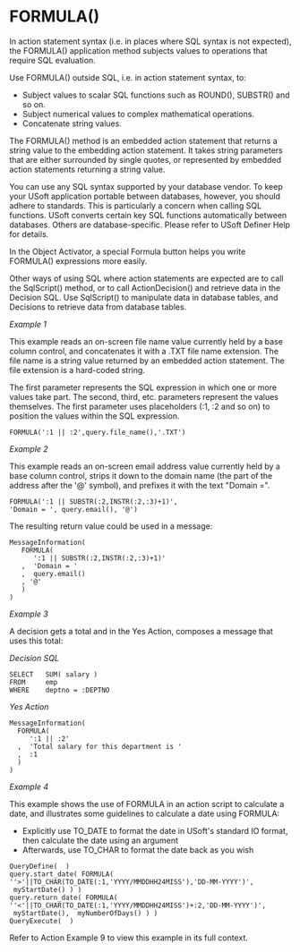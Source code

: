# FORMULA()

In action statement syntax (i.e. in places where SQL syntax is not expected), the FORMULA() application method subjects values to operations that require SQL evaluation.

Use FORMULA() outside SQL, i.e. in action statement syntax, to:

- Subject values to scalar SQL functions such as ROUND(), SUBSTR() and so on.
- Subject numerical values to complex mathematical operations.
- Concatenate string values.

The FORMULA() method is an embedded action statement that returns a string value to the embedding action statement. It takes string parameters that are either surrounded by single quotes, or represented by embedded action statements returning a string value.

You can use any SQL syntax supported by your database vendor. To keep your USoft application portable between databases, however, you should adhere to standards. This is particularly a concern when calling SQL functions. USoft converts certain key SQL functions automatically between databases. Others are database-specific. Please refer to USoft Definer Help for details.

In the Object Activator, a special Formula button helps you write FORMULA() expressions more easily.

Other ways of using SQL where action statements are expected are to call the SqlScript() method, or to call ActionDecision() and retrieve data in the Decision SQL. Use SqlScript() to manipulate data in database tables, and Decisions to retrieve data from database tables.

*Example 1*

This example reads an on-screen file name value currently held by a base column control, and concatenates it with a .TXT file name extension. The file name is a string value returned by an embedded action statement. The file extension is a hard-coded string.

The first parameter represents the SQL expression in which one or more values take part. The second, third, etc. parameters represent the values themselves. The first parameter uses placeholders (:1, :2 and so on) to position the values within the SQL expression.

```
FORMULA(':1 || :2',query.file_name(),'.TXT')
```

*Example 2*

This example reads an on-screen email address value currently held by a base column control, strips it down to the domain name (the part of the address after the '@' symbol), and prefixes it with the text "Domain =".

```
FORMULA(':1 || SUBSTR(:2,INSTR(:2,:3)+1)',
'Domain = ', query.email(), '@')

```

The resulting return value could be used in a message:

```
MessageInformation(
   FORMULA(
      ':1 || SUBSTR(:2,INSTR(:2,:3)+1)'
   ,  'Domain = '
   ,  query.email()
   , '@'
   )
)

```

*Example 3*

A decision gets a total and in the Yes Action, composes a message that uses this total:

*Decision SQL*

```
SELECT   SUM( salary )
FROM     emp
WHERE    deptno = :DEPTNO

```

*Yes Action*

```
MessageInformation(
  FORMULA(
     ':1 || :2'
  ,  'Total salary for this department is '
  ,  :1
  )
)

```

*Example 4*

This example shows the use of FORMULA in an action script to calculate a date, and illustrates some guidelines to calculate a date using FORMULA:

- Explicitly use TO_DATE to format the date in USoft's standard IO format, then calculate the date using an argument
- Afterwards, use TO_CHAR to format the date back as you wish

```
QueryDefine(  )
query.start_date( FORMULA( ''>'||TO_CHAR(TO_DATE(:1,'YYYY/MMDDHH24MISS'),'DD-MM-YYYY')',  myStartDate() ) )
query.return_date( FORMULA( ''<'||TO_CHAR(TO_DATE(:1,'YYYY/MMDDHH24MISS')+:2,'DD-MM-YYYY')',  myStartDate(),  myNumberOfDays() ) )
QueryExecute(  )

```

Refer to Action Example 9 to view this example in its full context.